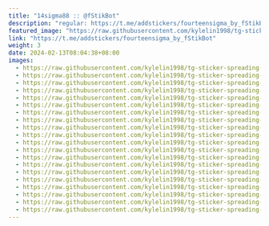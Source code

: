 ```yaml
---
title: "14sigma88 :: @fStikBot"
description: "regular: https://t.me/addstickers/fourteensigma_by_fStikBot"
featured_image: "https://raw.githubusercontent.com/kylelin1998/tg-sticker-spreading-worldwide-images/main/img/ba5e7454-d587-4c4d-a456-b74165715239.jpg"
link: "https://t.me/addstickers/fourteensigma_by_fStikBot"
weight: 3
date: 2024-02-13T08:04:38+08:00
images:
  - https://raw.githubusercontent.com/kylelin1998/tg-sticker-spreading-worldwide-images/main/img/ba5e7454-d587-4c4d-a456-b74165715239.jpg
  - https://raw.githubusercontent.com/kylelin1998/tg-sticker-spreading-worldwide-images/main/img/4aa6fee6-fafd-4dcb-8da5-94cc4258d826.jpg
  - https://raw.githubusercontent.com/kylelin1998/tg-sticker-spreading-worldwide-images/main/img/6880a715-90e8-4414-ac24-943b25b4fc49.jpg
  - https://raw.githubusercontent.com/kylelin1998/tg-sticker-spreading-worldwide-images/main/img/0495400c-1248-4c15-bc31-0cba848a4213.jpg
  - https://raw.githubusercontent.com/kylelin1998/tg-sticker-spreading-worldwide-images/main/img/c550477d-c531-4375-8480-1b404820d9a8.jpg
  - https://raw.githubusercontent.com/kylelin1998/tg-sticker-spreading-worldwide-images/main/img/b4aa491f-1cf0-4e68-b959-c9c7682be5e7.jpg
  - https://raw.githubusercontent.com/kylelin1998/tg-sticker-spreading-worldwide-images/main/img/284b7bc3-2b7e-4957-af51-fa87690b8dee.jpg
  - https://raw.githubusercontent.com/kylelin1998/tg-sticker-spreading-worldwide-images/main/img/66d1f7e9-c04b-4d36-8c45-e2c35a0de34d.jpg
  - https://raw.githubusercontent.com/kylelin1998/tg-sticker-spreading-worldwide-images/main/img/d13d23f3-cfb4-48f1-a384-6c8e33687ff5.jpg
  - https://raw.githubusercontent.com/kylelin1998/tg-sticker-spreading-worldwide-images/main/img/da5e57e4-e2ec-4356-93c2-4b8648d28861.jpg
  - https://raw.githubusercontent.com/kylelin1998/tg-sticker-spreading-worldwide-images/main/img/c6f88c21-5ce0-42ca-92a1-d99cc9bf820b.jpg
  - https://raw.githubusercontent.com/kylelin1998/tg-sticker-spreading-worldwide-images/main/img/0a15c4f5-dcbc-42c1-8067-219475a15dde.jpg
  - https://raw.githubusercontent.com/kylelin1998/tg-sticker-spreading-worldwide-images/main/img/a56ca624-dbe4-456c-8b85-c7c73bcb3523.jpg
  - https://raw.githubusercontent.com/kylelin1998/tg-sticker-spreading-worldwide-images/main/img/69f8a479-192b-4f9c-bdef-1872e7c1fe66.jpg
  - https://raw.githubusercontent.com/kylelin1998/tg-sticker-spreading-worldwide-images/main/img/fa430c97-a5a5-42fb-83e5-4f4b08d4866b.jpg
  - https://raw.githubusercontent.com/kylelin1998/tg-sticker-spreading-worldwide-images/main/img/245ea1aa-83a4-46d4-bd40-d8975a42cdb2.jpg
  - https://raw.githubusercontent.com/kylelin1998/tg-sticker-spreading-worldwide-images/main/img/4c8be49a-bfef-47bd-bcda-ec7d468f2e2d.jpg
  - https://raw.githubusercontent.com/kylelin1998/tg-sticker-spreading-worldwide-images/main/img/413340f2-62bd-4fd7-bc6f-6eda3a2f635f.jpg
  - https://raw.githubusercontent.com/kylelin1998/tg-sticker-spreading-worldwide-images/main/img/ebc25302-dca6-40c5-a44e-75fd83932ac1.jpg
  - https://raw.githubusercontent.com/kylelin1998/tg-sticker-spreading-worldwide-images/main/img/0ae6f7a7-9e7a-4746-8d27-aef062f563c8.jpg
---
```

